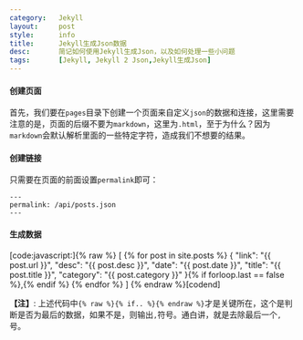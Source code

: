 ```yaml
---
category:	Jekyll
layout:		post
style:		info
title:		Jekyll生成Json数据
desc:		简记如何使用Jekyll生成Json，以及如何处理一些小问题
tags:		[Jekyll, Jekyll 2 Json,Jekyll生成Json]
---
```

#### 创建页面
首先，我们要在`pages`目录下创建一个页面来自定义`json`的数据和连接，这里需要注意的是，页面的后缀不要为`markdown`，这里为`.html`，至于为什么？因为`markdown`会默认解析里面的一些特定字符，造成我们不想要的结果。

#### 创建链接
只需要在页面的前面设置`permalink`即可：

	---
	permalink: /api/posts.json
	---

#### 生成数据
[code:javascript:]{% raw %}
[
	{% for post in site.posts %}
	{
		"link": "{{ post.url }}",
		"desc": "{{ post.desc }}",
		"date": "{{ post.date }}",
		"title": "{{ post.title }}",
		"category": "{{ post.category }}"
	}{% if forloop.last == false %},{% endif %}
	{% endfor %}
]
{% endraw %}[codend]

<strong>【注】</strong>: 上述代码中`{% raw %}{% if.. %}{% endraw %}`才是关键所在，这个是判断是否为最后的数据，如果不是，则输出`,`符号。通白讲，就是去除最后一个`,`号。